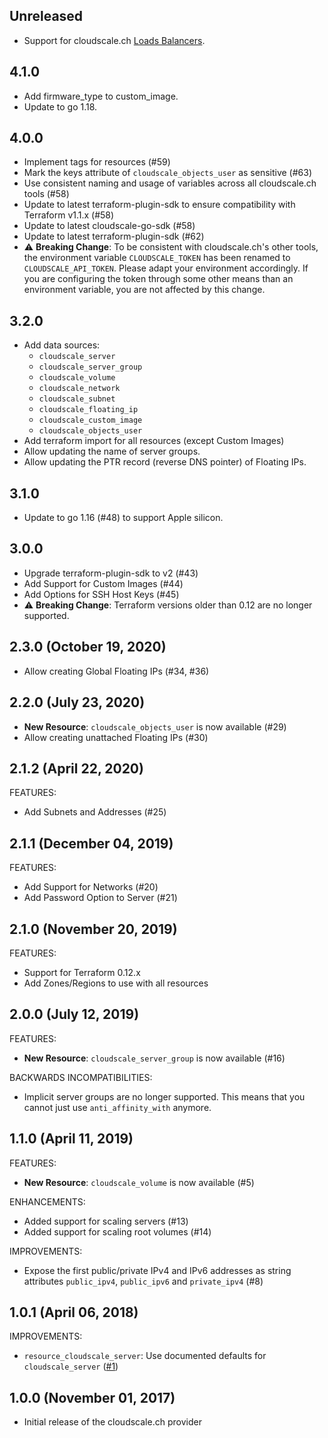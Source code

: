 ## Unreleased
 * Support for cloudscale.ch [Loads Balancers](https://www.cloudscale.ch/en/api/v1#load-balancers).

## 4.1.0
 * Add firmware_type to custom_image.
 * Update to go 1.18.

## 4.0.0
 * Implement tags for resources (#59)
 * Mark the keys attribute of `cloudscale_objects_user` as sensitive (#63)
 * Use consistent naming and usage of variables across all cloudscale.ch tools (#58)
 * Update to latest terraform-plugin-sdk to ensure compatibility with Terraform v1.1.x (#58)
 * Update to latest cloudscale-go-sdk (#58)
 * Update to latest terraform-plugin-sdk (#62)
 * :warning: **Breaking Change**: To be consistent with cloudscale.ch's other tools, the 
    environment variable `CLOUDSCALE_TOKEN` has been renamed to `CLOUDSCALE_API_TOKEN`.
    Please adapt your environment accordingly. If you are configuring the token through
    some other means than an environment variable, you are not affected by this change.

## 3.2.0
* Add data sources:
  - `cloudscale_server`
  - `cloudscale_server_group`
  - `cloudscale_volume`
  - `cloudscale_network`
  - `cloudscale_subnet`
  - `cloudscale_floating_ip`
  - `cloudscale_custom_image`
  - `cloudscale_objects_user`
* Add terraform import for all resources (except Custom Images)
* Allow updating the name of server groups.
* Allow updating the PTR record (reverse DNS pointer) of Floating IPs.

## 3.1.0
* Update to go 1.16 (#48) to support Apple silicon.

## 3.0.0
* Upgrade terraform-plugin-sdk to v2 (#43)
* Add Support for Custom Images (#44)
* Add Options for SSH Host Keys (#45)
* :warning: **Breaking Change**: Terraform versions older than 0.12 are no longer supported. 

## 2.3.0 (October 19, 2020)
* Allow creating Global Floating IPs (#34, #36)

## 2.2.0 (July 23, 2020)

* **New Resource**: `cloudscale_objects_user` is now available (#29)
* Allow creating unattached Floating IPs (#30)

## 2.1.2 (April 22, 2020)

FEATURES:

* Add Subnets and Addresses (#25)

## 2.1.1 (December 04, 2019)

FEATURES:

* Add Support for Networks (#20)
* Add Password Option to Server (#21)

## 2.1.0 (November 20, 2019)

FEATURES:

* Support for Terraform 0.12.x
* Add Zones/Regions to use with all resources

## 2.0.0 (July 12, 2019)

FEATURES:

* **New Resource**: `cloudscale_server_group` is now available (#16)

BACKWARDS INCOMPATIBILITIES:

* Implicit server groups are no longer supported. This means that you cannot
  just use `anti_affinity_with` anymore.

## 1.1.0 (April 11, 2019)

FEATURES:

* **New Resource**: `cloudscale_volume` is now available (#5)

ENHANCEMENTS:
* Added support for scaling servers (#13)
* Added support for scaling root volumes (#14)

IMPROVEMENTS:

* Expose the first public/private IPv4 and IPv6 addresses as string attributes `public_ipv4`,
  `public_ipv6` and `private_ipv4` (#8)

## 1.0.1 (April 06, 2018)


IMPROVEMENTS:

* `resource_cloudscale_server`: Use documented defaults for `cloudscale_server` ([#1](https://github.com/terraform-providers/terraform-provider-aws/issues/1))

## 1.0.0 (November 01, 2017)

* Initial release of the cloudscale.ch provider
